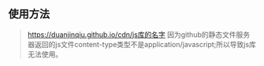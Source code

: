 ## 使用方法

> https://duanjinqiu.github.io/cdn/js库的名字
因为github的静态文件服务器返回的js文件content-type类型不是application/javascript;所以导致js库无法使用。
